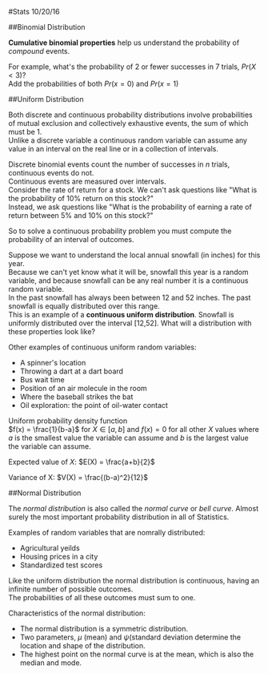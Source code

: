 #Stats 10/20/16

##Binomial Distribution

**Cumulative binomial properties** help us understand the probability of *compound* events.

For example, what's the probability of 2 or fewer successes in 7 trials, $Pr(X < 3)$?  
Add the probabilities of both $Pr(x = 0)$ and $Pr(x = 1)$


##Uniform Distribution

Both discrete and continuous probability distributions involve probabilities of mutual exclusion and collectively exhaustive events, the sum of which must be 1.  
Unlike a discrete variable a continuous random variable can assume any value in an interval on the real line or in a collection of intervals.

Discrete binomial events count the number of successes in $n$ trials, continuous events do not.  
Continuous events are measured over intervals.  
Consider the rate of return for a stock. We can't ask questions like "What is the probability of 10% return on this stock?"  
Instead, we ask questions like "What is the probability of earning a rate of return between 5% and 10% on this stock?"  

So to solve a continuous probability problem you must compute the probability of an interval of outcomes.

Suppose we want to understand the local annual snowfall (in inches) for this year.  
Because we can't yet know what it will be, snowfall this year is a random variable, and because snowfall can be any real number it is a continuous random variable.   
In the past snowfall has always been between 12 and 52 inches. The past snowfall is equally distributed over this range.  
This is an example of a **continuous uniform distribution**. Snowfall is uniformly distributed over the interval [12,52]. 
What will a distribution with these properties look like?
 
Other examples of continuous uniform random variables:
 
 * A spinner's location
 * Throwing a dart at a dart board
 * Bus wait time
 * Position of an air molecule in the room
 * Where the baseball strikes the bat
 * Oil exploration: the point of oil-water contact

Uniform probability density function  
$f(x) = \frac{1}{b-a}$  for $X \in [a,b]$ and $f(x) = 0$ for all other $X$ values where $a$ is the smallest value the variable can assume and $b$ is the largest value the variable can assume.
 
Expected value of $X$: $E(X) = \frac{a+b}{2}$

Variance of X: $V(X) = \frac{(b-a)^2}{12}$


##Normal Distribution

The *normal distribution* is also called the *normal curve* or *bell curve*. Almost surely the most important probability distribution in all of Statistics.

Examples of random variables that are nomrally distributed:

* Agricultural yeilds
* Housing prices in a city
* Standardized test scores

Like the uniform distribution the normal distribution is continuous, having an infinite number of possible outcomes.  
The probabilities of all these outcomes must sum to one.

Characteristics of the normal distribution:

* The normal distribution is a symmetric distribution.
* Two parameters, $\mu$ (mean) and $\psi$(standard deviation determine the location and shape of the distribution.
* The highest point on the normal curve is at the mean, which is also the median and mode.